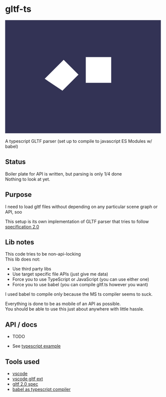 # gltf-ts

![img](./example.png)

A typescript GLTF parser (set up to compile to javascript ES Modules w/ babel)

## Status
Boiler plate for API is written, but parsing is only 1/4 done<br/>
Nothing to look at yet.

## Purpose
I need to load gltf files without depending on any particular scene graph or API, soo


This setup is its own implementation of GLTF parser that tries to follow<br/>
[specification 2.0](https://github.com/KhronosGroup/glTF/blob/master/specification/2.0/README.md)

## Lib notes
This code tries to be non-api-locking<br/>
This lib does not:
- Use third party libs
- Use target specific file APIs (just give me data)
- Force you to use TypeScript or JavaScript (you can use either one)
- Force you to use babel (you can compile gltf.ts however you want)

I used babel to compile only because the MS ts compiler seems to suck.

Everything is done to be as mobile of an API as possible.<br/>
You should be able to use this just about anywhere with little hassle.

## API / docs
- TODO

- See [typescript example](./src/index.ts)

## Tools used
- [vscode](https://code.visualstudio.com)
- [vscode gltf ext](https://github.com/AnalyticalGraphicsInc/gltf-vscode)
- [gltf 2.0 spec](https://github.com/KhronosGroup/glTF/blob/master/specification/2.0/README.md)
- [babel as typescript compiler](https://babeljs.io)
